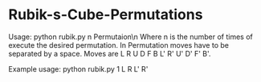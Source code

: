 # Rubik-s-Cube-Permutations
Usage: python rubik.py n Permutaion\n
Where n is the number of times of execute the desired permutation.
In Permutation moves have to be separated by a space.
Moves are L R U D F B L' R' U' D' F' B'.

Example usage: python rubik.py 1 L R L' R'
